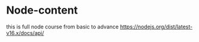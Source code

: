 # Node-content
this is full node course from basic to advance
https://nodejs.org/dist/latest-v16.x/docs/api/
